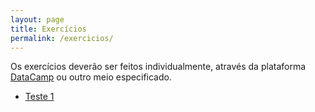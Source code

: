 ```yaml
---
layout: page
title: Exercícios
permalink: /exercicios/
---
```



Os exercícios deverão ser feitos individualmente, através da plataforma [DataCamp](https://www.datacamp.com) ou outro meio especificado. 


* [Teste 1](Teste01.html)